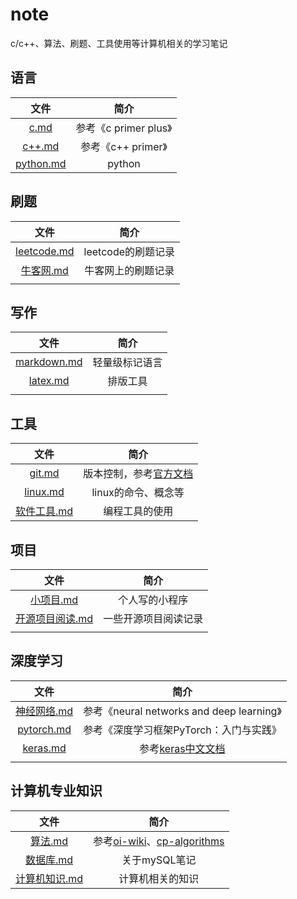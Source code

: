 # note
c/c++、算法、刷题、工具使用等计算机相关的学习笔记

## 语言

|           文件           |         简介          |
| :----------------------: | :-------------------: |
|      [c.md](./c.md)      | 参考《c primer plus》 |
|    [c++.md](./c++.md)    |  参考《c++ primer》   |
| [python.md](./python.md) |        python         |

## 刷题

|             文件             |        简介        |
| :--------------------------: | :----------------: |
| [leetcode.md](./leetcode.md) | leetcode的刷题记录 |
|   [牛客网.md](./牛客网.md)   | 牛客网上的刷题记录 |
|                              |                    |

## 写作

|             文件             |      简介      |
| :--------------------------: | :------------: |
| [markdown.md](./markdown.md) | 轻量级标记语言 |
|     [latex.md](latex.md)     |    排版工具    |
|                              |                |



## 工具

|             文件             |                           简介                           |
| :--------------------------: | :------------------------------------------------------: |
|      [git.md](./git.md)      | 版本控制，参考[官方文档](https://git-scm.com/book/zh/v2) |
|    [linux.md](./linux.md)    |                   linux的命令、概念等                    |
| [软件工具.md](./软件工具.md) |                      编程工具的使用                      |

## 项目

|                文件                |         简介         |
| :--------------------------------: | :------------------: |
|      [小项目.md](./小项目.md)      |    个人写的小程序    |
| [开源项目阅读.md](开源项目阅读.md) | 一些开源项目阅读记录 |
|                                    |                      |



## 深度学习

|             文件             |                   简介                    |
| :--------------------------: | :---------------------------------------: |
| [神经网络.md](./神经网络.md) | 参考《neural networks and deep learning》 |
|  [pytorch.md](./pytorch.md)  |  参考《深度学习框架PyTorch：入门与实践》  |
|    [keras.md](./keras.md)    | 参考[keras中文文档](https://keras.io/zh/) |
|                              |                                           |



## 计算机专业知识

|               文件               |                             简介                             |
| :------------------------------: | :----------------------------------------------------------: |
|       [算法.md](./算法.md)       | 参考[oi-wiki](https://oi-wiki.org/)、[cp-algorithms](https://cp-algorithms.com/) |
|     [数据库.md](./数据库.md)     |                        关于mySQL笔记                         |
| [计算机知识.md](./计算机知识.md) |                       计算机相关的知识                       |

